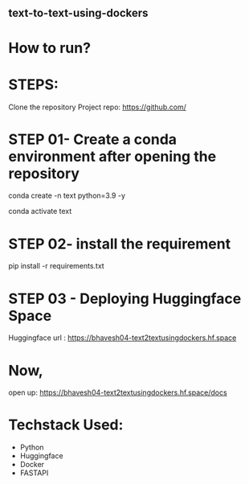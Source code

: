 ## text-to-text-using-dockers

# How to run?

# STEPS:

Clone the repository
Project repo: https://github.com/

# STEP 01- Create a conda environment after opening the repository

conda create -n text python=3.9 -y

conda activate text

# STEP 02- install the requirement

pip install -r requirements.txt

# STEP 03 - Deploying Huggingface Space

Huggingface url : https://bhavesh04-text2textusingdockers.hf.space

# Now,
open up: https://bhavesh04-text2textusingdockers.hf.space/docs


# Techstack Used:
- Python
- Huggingface
- Docker
- FASTAPI
